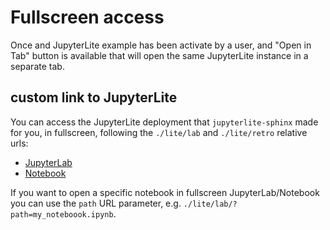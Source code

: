 # Fullscreen access

Once and JupyterLite example has been activate by a user, and "Open in Tab" button is available that will open the same
JupyterLite instance in a separate tab.

## custom link to JupyterLite

You can access the JupyterLite deployment that `jupyterlite-sphinx` made for you, in fullscreen, following the `./lite/lab` and `./lite/retro` relative urls:

- [JupyterLab](./lite/lab/index.html)
- [Notebook](./lite/tree/index.html)

If you want to open a specific notebook in fullscreen  JupyterLab/Notebook you can use the `path` URL parameter, e.g. `./lite/lab/?path=my_noteboook.ipynb`.
